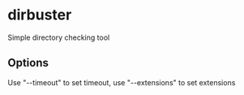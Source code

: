 # dirbuster
Simple directory checking tool

## Options

Use "--timeout" to set timeout,
use "--extensions" to set extensions
